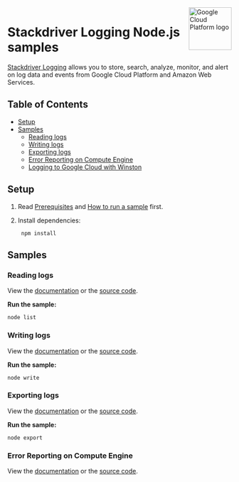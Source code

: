 <img src="https://avatars2.githubusercontent.com/u/2810941?v=3&s=96" alt="Google Cloud Platform logo" title="Google Cloud Platform" align="right" height="96" width="96"/>

# Stackdriver Logging Node.js samples

[Stackdriver Logging][logging_docs] allows you to store, search, analyze,
monitor, and alert on log data and events from Google Cloud Platform and Amazon
Web Services.

[logging_docs]: https://cloud.google.com/logging/docs/

## Table of Contents

* [Setup](#setup)
* [Samples](#samples)
  * [Reading logs](#reading-logs)
  * [Writing logs](#writing-logs)
  * [Exporting logs](#exporting-logs)
  * [Error Reporting on Compute Engine](#error-reporting-on-compute-engine)
  * [Logging to Google Cloud with Winston](https://github.com/GoogleCloudPlatform/winston-gae)

## Setup

1. Read [Prerequisites][prereq] and [How to run a sample][run] first.
1. Install dependencies:

        npm install

[prereq]: ../README.md#prerequisities
[run]: ../README.md#how-to-run-a-sample

## Samples

### Reading logs

View the [documentation][read_1] or the [source code][read_2].

__Run the sample:__

    node list

[read_1]: list.js
[read_2]: https://cloud.google.com/logging/docs/api/tasks/authorization

### Writing logs

View the [documentation][write_1] or the [source code][write_2].

__Run the sample:__

    node write

[write_1]: write.js
[write_2]: https://cloud.google.com/logging/docs/api/tasks/creating-logs

### Exporting logs

View the [documentation][export_1] or the [source code][export_2].

__Run the sample:__

    node export

[export_1]: export.js
[export_2]: https://cloud.google.com/logging/docs/api/tasks/exporting-logs

### Error Reporting on Compute Engine

View the [documentation][error_1] or the [source code][error_2].

[error_1]: fluent.js
[error_2]: https://cloud.google.com/error-reporting/docs/setup/compute-engine

